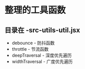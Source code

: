 # 整理的工具函数

## 目录在 -src-utils-util.jsx


- debounce - 防抖函数
- throttle - 节流函数
- deepTraversal - 深度优先遍历
- widthTraversal - 广度优先遍历